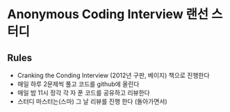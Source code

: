 # Anonymous Coding Interview 랜선 스터디 

## Rules
- Cranking the Conding Interview (2012년 구판, 베이지) 책으로 진행한다
- 매일 하루 2문제씩 풀고 코드를 github에 올린다
- 매일 밤 11시 정각 각 자 푼 코드를 공유하고 리뷰한다
- 스터디 마스터는(스마) 그 날 리뷰를 진행 한다 (돌아가면서)
